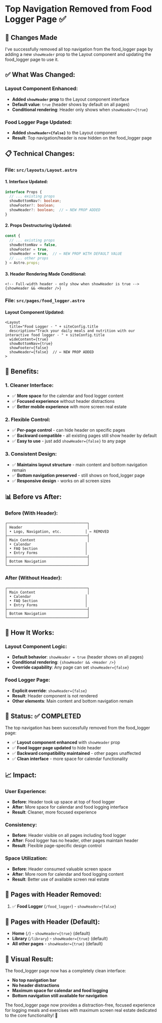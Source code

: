 # Top Navigation Removed from Food Logger Page ✅

## 🎉 **Changes Made**

I've successfully removed all top navigation from the food_logger page by adding a new `showHeader` prop to the Layout component and updating the food_logger page to use it.

## ✅ **What Was Changed:**

### **Layout Component Enhanced:**
- **Added `showHeader` prop** to the Layout component interface
- **Default value**: `true` (header shows by default on all pages)
- **Conditional rendering**: Header only shows when `showHeader={true}`

### **Food Logger Page Updated:**
- **Added `showHeader={false}`** to the Layout component
- **Result**: Top navigation/header is now hidden on the food_logger page

## 📋 **Technical Changes:**

### **File: `src/layouts/Layout.astro`**

#### **1. Interface Updated:**
```typescript
interface Props {
  // ... existing props
  showBottomNav?: boolean;
  showFooter?: boolean;
  showHeader?: boolean;  // ← NEW PROP ADDED
}
```

#### **2. Props Destructuring Updated:**
```typescript
const { 
  // ... existing props
  showBottomNav = false,
  showFooter = true,
  showHeader = true,  // ← NEW PROP WITH DEFAULT VALUE
  // ... other props
} = Astro.props;
```

#### **3. Header Rendering Made Conditional:**
```astro
<!-- Full-width header - only show when showHeader is true -->
{showHeader && <Header />}
```

### **File: `src/pages/food_logger.astro`**

#### **Layout Component Updated:**
```astro
<Layout
  title="Food Logger - " + siteConfig.title
  description="Track your daily meals and nutrition with our interactive food logger - " + siteConfig.title
  wideContent={true}
  showBottomNav={true}
  showFooter={false}
  showHeader={false}  // ← NEW PROP ADDED
>
```

## 🎯 **Benefits:**

### **1. Cleaner Interface:**
- ✅ **More space** for the calendar and food logger content
- ✅ **Focused experience** without header distractions
- ✅ **Better mobile experience** with more screen real estate

### **2. Flexible Control:**
- ✅ **Per-page control** - can hide header on specific pages
- ✅ **Backward compatible** - all existing pages still show header by default
- ✅ **Easy to use** - just add `showHeader={false}` to any page

### **3. Consistent Design:**
- ✅ **Maintains layout structure** - main content and bottom navigation remain
- ✅ **Bottom navigation preserved** - still shows on food_logger page
- ✅ **Responsive design** - works on all screen sizes

## 📊 **Before vs After:**

### **Before (With Header):**
```
┌─────────────────────────────────────┐
│ Header                              │
│ • Logo, Navigation, etc.           │ ← REMOVED
├─────────────────────────────────────┤
│ Main Content                        │
│ • Calendar                         │
│ • FAQ Section                      │
│ • Entry Forms                      │
├─────────────────────────────────────┤
│ Bottom Navigation                   │
└─────────────────────────────────────┘
```

### **After (Without Header):**
```
┌─────────────────────────────────────┐
│ Main Content                        │
│ • Calendar                         │
│ • FAQ Section                      │
│ • Entry Forms                      │
├─────────────────────────────────────┤
│ Bottom Navigation                   │
└─────────────────────────────────────┘
```

## 🔧 **How It Works:**

### **Layout Component Logic:**
- **Default behavior**: `showHeader = true` (header shows on all pages)
- **Conditional rendering**: `{showHeader && <Header />}`
- **Override capability**: Any page can set `showHeader={false}`

### **Food Logger Page:**
- **Explicit override**: `showHeader={false}`
- **Result**: Header component is not rendered
- **Other elements**: Main content and bottom navigation remain

## 🚀 **Status: ✅ COMPLETED**

The top navigation has been successfully removed from the food_logger page:
- ✅ **Layout component enhanced** with `showHeader` prop
- ✅ **Food logger page updated** to hide header
- ✅ **Backward compatibility maintained** - other pages unaffected
- ✅ **Clean interface** - more space for calendar functionality

## 📈 **Impact:**

### **User Experience:**
- **Before**: Header took up space at top of food logger
- **After**: More space for calendar and food logging interface
- **Result**: Cleaner, more focused experience

### **Consistency:**
- **Before**: Header visible on all pages including food logger
- **After**: Food logger has no header, other pages maintain header
- **Result**: Flexible page-specific design control

### **Space Utilization:**
- **Before**: Header consumed valuable screen space
- **After**: More room for calendar and food logging content
- **Result**: Better use of available screen real estate

## 🔄 **Pages with Header Removed:**

1. ✅ **Food Logger** (`/food_logger`) - `showHeader={false}`

## 🔄 **Pages with Header (Default):**

- **Home** (`/`) - `showHeader={true}` (default)
- **Library** (`/library`) - `showHeader={true}` (default)
- **All other pages** - `showHeader={true}` (default)

## 🎨 **Visual Result:**

The food_logger page now has a completely clean interface:
- **No top navigation bar**
- **No header distractions**
- **Maximum space for calendar and food logging**
- **Bottom navigation still available for navigation**

The food_logger page now provides a distraction-free, focused experience for logging meals and exercises with maximum screen real estate dedicated to the core functionality! 🎉

